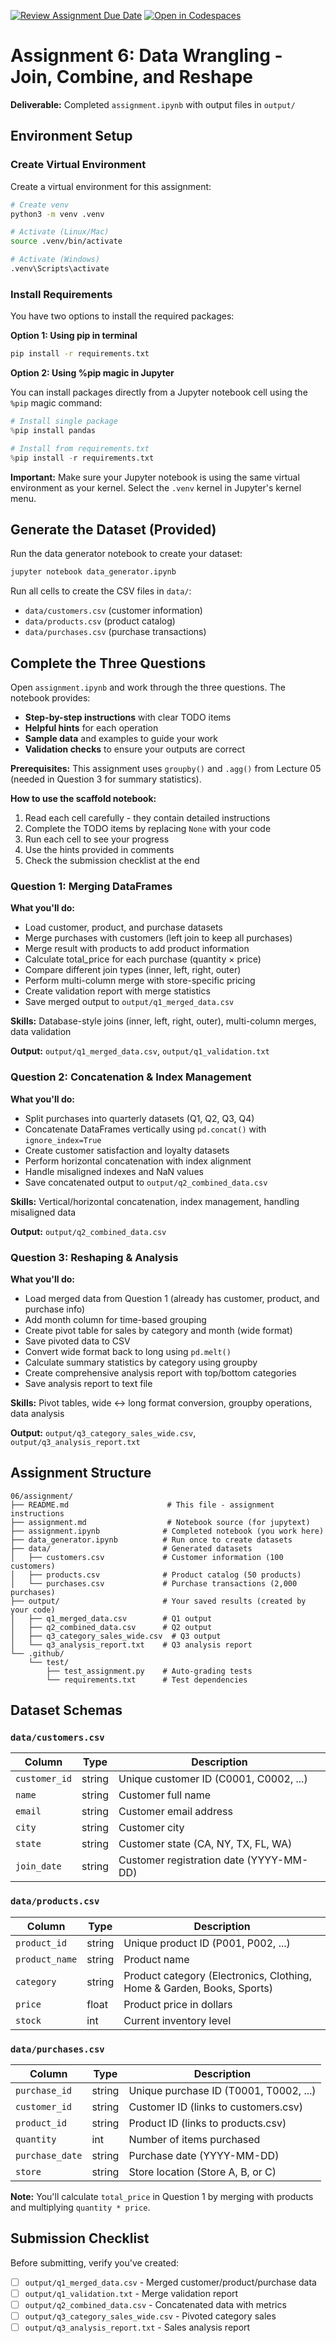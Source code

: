 [![Review Assignment Due Date](https://classroom.github.com/assets/deadline-readme-button-22041afd0340ce965d47ae6ef1cefeee28c7c493a6346c4f15d667ab976d596c.svg)](https://classroom.github.com/a/vSeWVPn3)
[![Open in Codespaces](https://classroom.github.com/assets/launch-codespace-2972f46106e565e64193e422d61a12cf1da4916b45550586e14ef0a7c637dd04.svg)](https://classroom.github.com/open-in-codespaces?assignment_repo_id=21364746)
# Assignment 6: Data Wrangling - Join, Combine, and Reshape

**Deliverable:** Completed `assignment.ipynb` with output files in `output/`

## Environment Setup

### Create Virtual Environment

Create a virtual environment for this assignment:

```bash
# Create venv
python3 -m venv .venv

# Activate (Linux/Mac)
source .venv/bin/activate

# Activate (Windows)
.venv\Scripts\activate
```

### Install Requirements

You have two options to install the required packages:

**Option 1: Using pip in terminal**
```bash
pip install -r requirements.txt
```

**Option 2: Using %pip magic in Jupyter**

You can install packages directly from a Jupyter notebook cell using the `%pip` magic command:

```python
# Install single package
%pip install pandas

# Install from requirements.txt
%pip install -r requirements.txt
```

**Important:** Make sure your Jupyter notebook is using the same virtual environment as your kernel. Select the `.venv` kernel in Jupyter's kernel menu.

## Generate the Dataset (Provided)

Run the data generator notebook to create your dataset:

```bash
jupyter notebook data_generator.ipynb
```

Run all cells to create the CSV files in `data/`:
- `data/customers.csv` (customer information)
- `data/products.csv` (product catalog)
- `data/purchases.csv` (purchase transactions)

## Complete the Three Questions

Open `assignment.ipynb` and work through the three questions. The notebook provides:

- **Step-by-step instructions** with clear TODO items
- **Helpful hints** for each operation
- **Sample data** and examples to guide your work
- **Validation checks** to ensure your outputs are correct

**Prerequisites:** This assignment uses `groupby()` and `.agg()` from Lecture 05 (needed in Question 3 for summary statistics).

**How to use the scaffold notebook:**
1. Read each cell carefully - they contain detailed instructions
2. Complete the TODO items by replacing `None` with your code
3. Run each cell to see your progress
4. Use the hints provided in comments
5. Check the submission checklist at the end

### Question 1: Merging DataFrames

**What you'll do:**
- Load customer, product, and purchase datasets
- Merge purchases with customers (left join to keep all purchases)
- Merge result with products to add product information
- Calculate total_price for each purchase (quantity × price)
- Compare different join types (inner, left, right, outer)
- Perform multi-column merge with store-specific pricing
- Create validation report with merge statistics
- Save merged output to `output/q1_merged_data.csv`

**Skills:** Database-style joins (inner, left, right, outer), multi-column merges, data validation

**Output:** `output/q1_merged_data.csv`, `output/q1_validation.txt`

### Question 2: Concatenation & Index Management

**What you'll do:**
- Split purchases into quarterly datasets (Q1, Q2, Q3, Q4)
- Concatenate DataFrames vertically using `pd.concat()` with `ignore_index=True`
- Create customer satisfaction and loyalty datasets
- Perform horizontal concatenation with index alignment
- Handle misaligned indexes and NaN values
- Save concatenated output to `output/q2_combined_data.csv`

**Skills:** Vertical/horizontal concatenation, index management, handling misaligned data

**Output:** `output/q2_combined_data.csv`

### Question 3: Reshaping & Analysis

**What you'll do:**
- Load merged data from Question 1 (already has customer, product, and purchase info)
- Add month column for time-based grouping
- Create pivot table for sales by category and month (wide format)
- Save pivoted data to CSV
- Convert wide format back to long using `pd.melt()`
- Calculate summary statistics by category using groupby
- Create comprehensive analysis report with top/bottom categories
- Save analysis report to text file

**Skills:** Pivot tables, wide ↔ long format conversion, groupby operations, data analysis

**Output:** `output/q3_category_sales_wide.csv`, `output/q3_analysis_report.txt`

## Assignment Structure

```
06/assignment/
├── README.md                      # This file - assignment instructions
├── assignment.md                  # Notebook source (for jupytext)
├── assignment.ipynb              # Completed notebook (you work here)
├── data_generator.ipynb          # Run once to create datasets
├── data/                         # Generated datasets
│   ├── customers.csv             # Customer information (100 customers)
│   ├── products.csv              # Product catalog (50 products)
│   └── purchases.csv             # Purchase transactions (2,000 purchases)
├── output/                       # Your saved results (created by your code)
│   ├── q1_merged_data.csv        # Q1 output
│   ├── q2_combined_data.csv      # Q2 output
│   ├── q3_category_sales_wide.csv  # Q3 output
│   └── q3_analysis_report.txt    # Q3 analysis report
└── .github/
    └── test/
        ├── test_assignment.py    # Auto-grading tests
        └── requirements.txt      # Test dependencies
```

## Dataset Schemas

### `data/customers.csv`

| Column | Type | Description |
|--------|------|-------------|
| `customer_id` | string | Unique customer ID (C0001, C0002, ...) |
| `name` | string | Customer full name |
| `email` | string | Customer email address |
| `city` | string | Customer city |
| `state` | string | Customer state (CA, NY, TX, FL, WA) |
| `join_date` | string | Customer registration date (YYYY-MM-DD) |

### `data/products.csv`

| Column | Type | Description |
|--------|------|-------------|
| `product_id` | string | Unique product ID (P001, P002, ...) |
| `product_name` | string | Product name |
| `category` | string | Product category (Electronics, Clothing, Home & Garden, Books, Sports) |
| `price` | float | Product price in dollars |
| `stock` | int | Current inventory level |

### `data/purchases.csv`

| Column | Type | Description |
|--------|------|-------------|
| `purchase_id` | string | Unique purchase ID (T0001, T0002, ...) |
| `customer_id` | string | Customer ID (links to customers.csv) |
| `product_id` | string | Product ID (links to products.csv) |
| `quantity` | int | Number of items purchased |
| `purchase_date` | string | Purchase date (YYYY-MM-DD) |
| `store` | string | Store location (Store A, B, or C) |

**Note:** You'll calculate `total_price` in Question 1 by merging with products and multiplying `quantity * price`.

## Submission Checklist

Before submitting, verify you've created:

- [ ] `output/q1_merged_data.csv` - Merged customer/product/purchase data
- [ ] `output/q1_validation.txt` - Merge validation report
- [ ] `output/q2_combined_data.csv` - Concatenated data with metrics
- [ ] `output/q3_category_sales_wide.csv` - Pivoted category sales
- [ ] `output/q3_analysis_report.txt` - Sales analysis report
